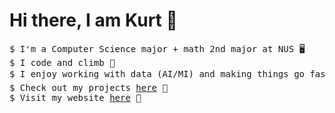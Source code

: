 # Hi there, I am Kurt 👋

<pre>
$ I'm a Computer Science major + math 2nd major at NUS 🖥️
$ I code and climb 🧗 
$ I enjoy working with data (AI/MI) and making things go fast (Parallel) 📈
$ Check out my projects <a href="https://github.com/Kurtyjlee?tab=repositories">here</a> 🦾
$ Visit my website <a href="https://kurtlee.dev">here</a> 🤖
</pre>

